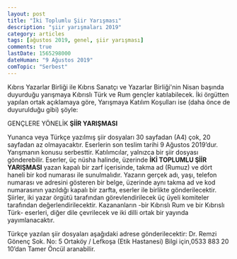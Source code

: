 ```yaml
---
layout: post
title: "İki Toplumlu Şiir Yarışması"
description: "şiir yarışmaları 2019"
category: articles
tags: [ağustos 2019, genel, şiir yarışması]
comments: true
lastDate: 1565298000
dateHuman: "9 Ağustos 2019"
comTopic: "Serbest"
---
```


Kıbrıs Yazarlar Birliği ile Kıbrıs Sanatçı ve Yazarlar Birliği'nin Nisan başında duyurduğu yarışmaya Kıbrıslı Türk ve Rum gençler katılabilecek.
İki örgütten yapılan ortak  açıklamaya göre, Yarışmaya Katılım Koşulları ise (daha önce de duyurulduğu gibi) şöyle:
 
GENÇLERE YÖNELİK **ŞİİR YARIŞMASI**

Yunanca veya Türkçe yazılmış şiir dosyaları 30 sayfadan (A4) çok, 20 sayfadan az olmayacaktır.
Eserlerin son teslim tarihi 9 Ağustos 2019’dur.
Yarışmanın konusu serbesttir. 
Katılımcılar, yalnızca bir şiir dosyası gönderebilir.
Eserler, üç nüsha halinde, üzerinde **İKİ TOPLUMLU ŞİİR YARIŞMASI** yazan kapalı bir zarf içerisinde, takma ad (Rumuz) ve dört haneli bir kod numarası ile sunulmalıdır. Yazarın gerçek adı, yaşı, telefon numarası ve adresini gösteren bir belge, üzerinde aynı takma ad ve kod numarasının yazıldığı kapalı bir zarfta, eserler ile birlikte gönderilecektir.
Şiirler, iki yazar örgütü tarafından görevlendirilecek üç üyeli komiteler tarafından değerlendirilecektir. Kazananların -bir Kıbrıslı Rum ve bir Kıbrıslı Türk- eserleri, diğer dile çevrilecek ve iki dilli ortak bir yayında yayımlanacaktır.

Türkçe yazılan şiir dosyaları aşağıdaki adrese gönderilecektir:
Dr. Remzi Gönenç Sok. No: 5 Ortaköy / Lefkoşa (Etik Hastanesi)
Bilgi için,0533 883 20 10’dan Tamer Öncül aranabilir.
